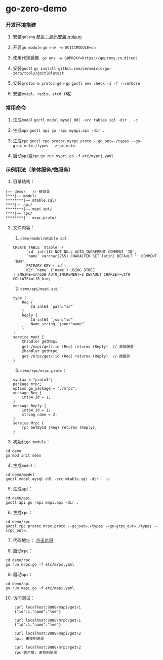 # go-zero-demo

### 开发环境搭建
1. 安装`golang`
[参见：源码安装 golang](/docs/a/a-1c4jg0orss8fm)

2. 开启`go module`
`go env -w GO111MODULE=on`

3. 使用代理镜像
` go env -w GOPROXY=https://goproxy.cn,direct`

4. 安装`goctl`
`go install github.com/zeromicro/go-zero/tools/goctl@latest`

5. 安装`protoc & protoc-gen-go`
`goctl env check -i -f --verbose`

6. 安装`mysql`、`redis`、`etcd`（略）

### 常用命令
1. 生成`model`
`goctl model mysql ddl -src tables.sql -dir . -c`

2. 生成`api`
`goctl api go -api myapi.api -dir .`

3. 生成`rpc`
`goctl rpc protoc myrpc.proto --go_out=./types --go-grpc_out=./types --zrpc_out=.`

4. 启动`api`或`rpc`
`go run myprj.go -f etc/myprj.yaml`

### 示例用法（单体服务/微服务）
1. 目录结构：
```
|—— demo/   // 根目录
****|—— model/
********|—— mtable.sql/
****|—— api/
********|—— mapi.api/
****|—— rpc/
********|—— mrpc.proto/
```

2. 文件内容：
    1. `demo/model/mtable.sql`：
    ```
    CREATE TABLE `mtable` (
          `id` int(11) NOT NULL AUTO_INCREMENT COMMENT 'ID',
          `name` varchar(255) CHARACTER SET latin1 DEFAULT '' COMMENT '名称',
          PRIMARY KEY (`id`),
          KEY `name` (`name`) USING BTREE
    ) ENGINE=InnoDB AUTO_INCREMENT=2 DEFAULT CHARSET=utf8 COLLATE=utf8_bin;
    ```
    2. `demo/api/mapi.api`：
    ```
    type (
        Req {
            Id int64 `path:"id"`
        }
        Reply {
            Id int64 `json:"id"`
            Name string `json:"name"`
        }
    )
    service mapi {
        @handler getMapi
        get /mapi/get/:id (Req) returns (Reply)  // 单体服务
        @handler getMrpc
        get /mrpc/get/:id (Req) returns (Reply)  // 微服务
    }
    ```
    3. `demo/rpc/mrpc.proto`：
    ```
    syntax = "proto3";
    package mrpc;
    option go_package = "./mrpc";
    message Req {
        int64 id = 1;
    }
    message Reply {
        int64 id = 1;
        string name = 2;
    }
    service Mrpc {
        rpc GetById (Req) returns (Reply);
    }
    ```

3. 初始化`go module`：
```
cd demo
go mod init demo
```

4. 生成`model`：
```
cd demo/model
goctl model mysql ddl -src mtable.sql -dir . -c
```

5. 生成`api`：
```
cd demo/api
goctl api go -api mapi.api -dir .
```

6. 生成`rpc`：
```
cd demo/rpc
goctl rpc protoc mrpc.proto --go_out=./types --go-grpc_out=./types --zrpc_out=.
```

7. 代码地址：
[点击访问](https://github.com/job520/go-zero-demo)

8. 启动`rpc`：
```
cd demo/rpc
go run mrpc.go -f etc/mrpc.yaml
```

9. 启动`api`：
```
cd demo/api
go run mapi.go -f etc/mapi.yaml
```

10. 访问测试：
```
	curl localhost:8888/mapi/get/1
	{"id":1,"name":"lee"}

	curl localhost:8888/mrpc/get/1
	{"id":1,"name":"lee"}

	curl localhost:8888/mapi/get/2
	api: 未找到记录

	curl localhost:8888/mrpc/get/2
	rpc-客户端: 未找到记录
```
